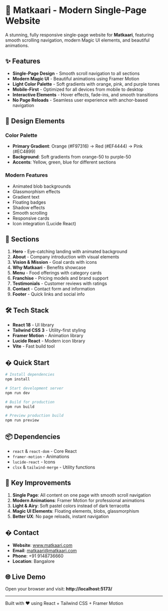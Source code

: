 # 🏺 Matkaari - Modern Single-Page Website

A stunning, fully responsive single-page website for **Matkaari**, featuring smooth scrolling navigation, modern Magic UI elements, and beautiful animations.

## ✨ Features

- **Single-Page Design** - Smooth scroll navigation to all sections
- **Modern Magic UI** - Beautiful animations using Framer Motion
- **Light Color Palette** - Soft gradients with orange, pink, and purple tones
- **Mobile-First** - Optimized for all devices from mobile to desktop
- **Interactive Elements** - Hover effects, fade-ins, and smooth transitions
- **No Page Reloads** - Seamless user experience with anchor-based navigation

## 🎨 Design Elements

### Color Palette
- **Primary Gradient**: Orange (#F97316) → Red (#EF4444) → Pink (#EC4899)
- **Background**: Soft gradients from orange-50 to purple-50
- **Accents**: Yellow, green, blue for different sections

### Modern Features
- Animated blob backgrounds
- Glassmorphism effects
- Gradient text
- Floating badges
- Shadow effects
- Smooth scrolling
- Responsive cards
- Icon integration (Lucide React)

## 📱 Sections

1. **Hero** - Eye-catching landing with animated background
2. **About** - Company introduction with visual elements
3. **Vision & Mission** - Goal cards with icons
4. **Why Matkaari** - Benefits showcase
5. **Menu** - Food offerings with category cards
6. **Franchise** - Pricing models and brand support
7. **Testimonials** - Customer reviews with ratings
8. **Contact** - Contact form and information
9. **Footer** - Quick links and social info

## 🛠️ Tech Stack

- **React 18** - UI library
- **Tailwind CSS 3** - Utility-first styling
- **Framer Motion** - Animation library
- **Lucide React** - Modern icon library
- **Vite** - Fast build tool

## � Quick Start

```bash
# Install dependencies
npm install

# Start development server
npm run dev

# Build for production
npm run build

# Preview production build
npm run preview
```

## 📦 Dependencies

- `react` & `react-dom` - Core React
- `framer-motion` - Animations
- `lucide-react` - Icons
- `clsx` & `tailwind-merge` - Utility functions

## 🎯 Key Improvements

1. **Single Page**: All content on one page with smooth scroll navigation
2. **Modern Animations**: Framer Motion for professional animations
3. **Light & Airy**: Soft pastel colors instead of dark terracotta
4. **Magic UI Elements**: Floating elements, blobs, glassmorphism
5. **Better UX**: No page reloads, instant navigation

## � Contact

- **Website**: www.matkaari.com
- **Email**: matkaari@matkaari.com
- **Phone**: +91 9148736660
- **Location**: Bangalore

## 🌐 Live Demo

Open your browser and visit: **http://localhost:5173/**

---

Built with ❤️ using React + Tailwind CSS + Framer Motion

